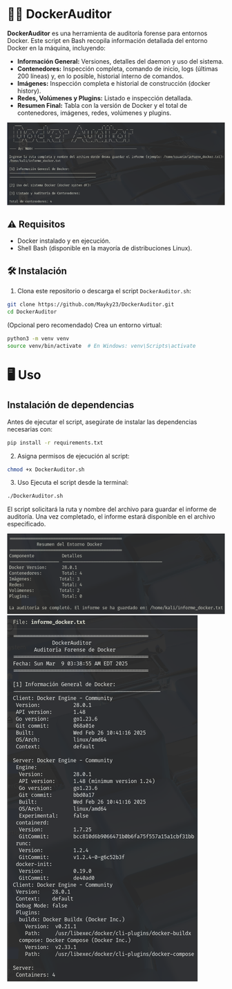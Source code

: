 # 🔎​🐳​ DockerAuditor

**DockerAuditor** es una herramienta de auditoría forense para entornos Docker.
Este script en Bash recopila información detallada del entorno Docker en la máquina, incluyendo:

- **Información General:** Versiones, detalles del daemon y uso del sistema.
- **Contenedores:** Inspección completa, comando de inicio, logs (últimas 200 líneas) y, en lo posible, historial interno de comandos.
- **Imágenes:** Inspección completa e historial de construcción (docker history).
- **Redes, Volúmenes y Plugins:** Listado e inspección detallada.
- **Resumen Final:** Tabla con la versión de Docker y el total de contenedores, imágenes, redes, volúmenes y plugins.

![DockerAuditor](img/foto.png)

## ⚠️​ Requisitos

- Docker instalado y en ejecución.
- Shell Bash (disponible en la mayoría de distribuciones Linux).

## ​🛠️​ Instalación

1. Clona este repositorio o descarga el script `DockerAuditor.sh`:
```bash
git clone https://github.com/Mayky23/DockerAuditor.git
cd DockerAuditor
```
(Opcional pero recomendado) Crea un entorno virtual:
```bash
python3 -m venv venv
source venv/bin/activate  # En Windows: venv\Scripts\activate
```

# 🖥️​ Uso

## Instalación de dependencias

Antes de ejecutar el script, asegúrate de instalar las dependencias necesarias con:
```bash
pip install -r requirements.txt
```
2. Asigna permisos de ejecución al script:
```bash
chmod +x DockerAuditor.sh
```
3. Uso
Ejecuta el script desde la terminal:
```bash
./DockerAuditor.sh
```
El script solicitará la ruta y nombre del archivo para guardar el informe de auditoría. Una vez completado, el informe estará disponible en el archivo especificado.

![DockerAuditorResultado](img/foto2.png)
![InformeDockerAuditor](img/foto3.png)

